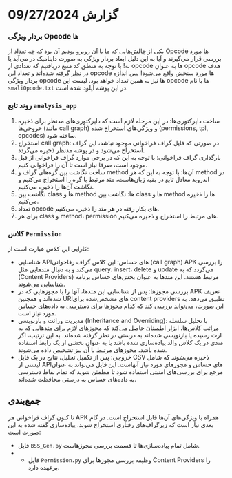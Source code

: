 # گزارش 09/27/2024
### بردار ویژگی Opcode ها
یکی از چالش‌هایی که ما با آن روبرو بودیم آن بود که چه تعداد از Opcode ها مورد بررسی قرار می‌گیرند و آیا به این دلیل ابعاد بردار ویژگی به صورت داینامیک در می‌آید یا نه! با توجه به منطق کد منبع دریافتیم که تعدادی از opcode ها به عنوان opcode هدف در نظر گرفته شده‌اند و تعداد این opcode ها مورد سنجش واقع می‌شود! پس اندازه بردار ویژگی opcode ها نیز به همین تعداد خواهد بود. لیست این opcode ها با نام `smaliOpcode.txt` در این پوشه آپلود شده است.

### روند تابع `analysis_app`
1. ساخت دایرکتوری‌ها: در این مرحله لازم است که دایرکتوری‌های مدنظر برای ذخیره خروجی‌ها (مانند call graph) و ویژگی‌های استخراج شده (permissions, tpl, opcodes) ساخته شود.
2. استخراج call graph: در صورتی که فایل گراف فراخوانی موجود نباشد، این گراف استخراج می‌شود و در پوشه مدنظر ذخیره می‌گردد.
3. بارگذاری گراف فراخوانی: با توجه به این که در برخی موارد گراف فراخوانی از قبل موجود است، صرفا نیاز است تا آن را فراخوانی کنیم.
4. ساخت نگاشت بین گره‌های گراف و method آن‌ها: با توجه به این که هر method در اندروید معادل تابع در بقیه زبان‌هاست، متد مرتبط با گره را استخراج می‌کنیم و نگاشت آن‌ها را ذخیره می‌کنیم.
5. نگاشت بین class ها و method ها: نگاشت بین class ها و method ها را ذخیره می‌کنیم.
6. تعداد opcode های بکار رفته در هر متد را ذخیره می‌کنیم.
7. برای هر class و method، permission های مرتبط را استخراج و ذخیره می‌کنیم.


### کلاس `Permission`
کارایی این کلاس عبارت است از:
- شناسایی APIهای حساس: این کلاس گراف رفاخوانی (call graph) APK را بررسی می‌کند و به دنبال متدهایی مثل query، insert، delete و update می‌گردد که به (Content Providers) مرتبط هستند. این متدها به عنوان بخش‌های حساس برنامه شناسایی می‌شوند.
- بررسی مجوزها: پس از شناسایی این متدها، آنها را با مجوزهایی که در APK تعریف شده‌اند و همچنین URIهای مشخص‌شده برای content providers تطبیق می‌دهد. به این صورت، می‌تواند بررسی کند که کدام مجوزها برای دسترسی به داده‌های حساس مورد نیاز است.
- مدیریت وراثت و بازنویسی (Inheritance and Overriding): با تحلیل سلسله مراتب کلاس‌ها، ابزار اطمینان حاصل می‌کند که مجوزهای لازم برای متدهایی که به ارث رسیده یا بازنویسی شده‌اند به درستی در نظر گرفته شده‌اند. به این ترتیب، اگر متدی در یک کلاس والد پیاده‌سازی شده باشد یا به عنوان بخشی از یک رابط استفاده شده باشد، مجوزهای مرتبط با آن نیز تشخیص داده می‌شوند.
- خروجی: پس از تکمیل تحلیل، نتایج در یک فایل CSV ذخیره می‌شوند که شامل لیستی از APIهای حساس و مجوزهای مورد نیاز آنهاست. این فایل می‌تواند به عنوان مرجع برای بررسی‌های امنیتی استفاده شود تا مطمئن شوید که تمام نقاط دسترسی به داده‌های حساس به درستی محافظت شده‌اند.


## جمع‌بندی
تا کنون گراف فراخوانی هر APK همراه با ویژگی‌های آن‌ها قابل استخراج است. در گام بعدی نیاز است که زیرگراف‌های رفتاری استخراج شوند.
پیاده‌سازی گفته شده به این صورت است:
- فایل `BSS_Gen.py` شامل تمام پیاده‌سازی‌ها تا قسمت بررسی مجوزهاست.
- - فایل `Permission.py` وظیفه بررسی مجوزها برای Content Providers را برعهده دارد.
